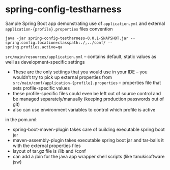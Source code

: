 # spring-config-testharness
Sample Spring Boot app demonstrating use of ```application.yml``` and external ```application-{profile}.properties``` files convention

```
java -jar spring-config-testharness-0.0.1-SNAPSHOT.jar --spring.config.location=classpath:./,../conf/ --spring.profiles.active=qa
```

```src/main/resources/application.yml``` – contains default, static values as well as development-specific settings
-	These are the only settings that you would use in your IDE – you wouldn’t try to pick up external properties from
```src/main/conf/application-{profile}.properties``` – properties file that sets profile-specific values
- these profile-specific files could even be left out of source control and be managed separately/manually (keeping production passwords out of git)
- also can use environment variables to control which profile is active

in the pom.xml:
-	spring-boot-maven-plugin takes care of building executable spring boot jar
-	maven-assembly-plugin takes executable spring boot jar and tar-balls it with the external properties files
 - layout of tar.gz file is /lib and /conf
 - can add a /bin for the java app wrapper shell scripts (like tanukisoftware jsw)


